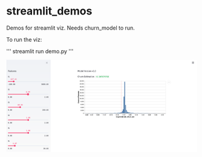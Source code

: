 # streamlit_demos
Demos for streamlit viz. Needs churn_model to run.

To run the viz:

'''
streamlit run demo.py
'''

![demo](demo.png)
